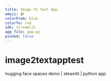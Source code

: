 ```yaml
---
title: Image To Text App
emoji: 📹
colorFrom: blue
colorTo: red
sdk: streamlit
app_file: app.py
pinned: false
---
```


# image2textapptest
hugging face spaces demo | steamlit | python app
